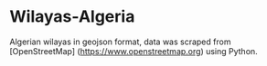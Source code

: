 # Wilayas-Algeria
Algerian wilayas in geojson format, data was scraped from [OpenStreetMap] (https://www.openstreetmap.org) using Python.
